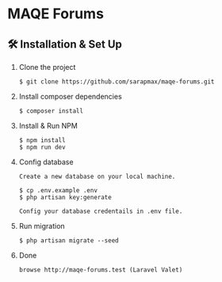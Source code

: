 # MAQE Forums

## 🛠  Installation & Set Up

1. Clone the project

   ```
   $ git clone https://github.com/sarapmax/maqe-forums.git
   ```
   
2. Install composer dependencies
   ````
   $ composer install
   ````
3. Install & Run NPM
   ````
   $ npm install
   $ npm run dev
   ````
4. Config database
   ````
   Create a new database on your local machine.
   
   $ cp .env.example .env
   $ php artisan key:generate
   
   Config your database credentails in .env file.
   ````
5. Run migration
   ````
   $ php artisan migrate --seed
   ````
6. Done
   ````
   browse http://maqe-forums.test (Laravel Valet)
   ````
   
